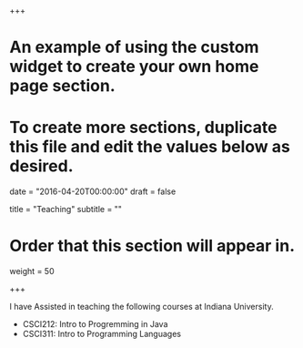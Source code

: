+++
# An example of using the custom widget to create your own home page section.
# To create more sections, duplicate this file and edit the values below as desired.

date = "2016-04-20T00:00:00"
draft = false

title = "Teaching"
subtitle = ""

# Order that this section will appear in.
weight = 50

+++

I have Assisted in teaching the following courses at Indiana University.

- CSCI212: Intro to Progremming in Java
- CSCI311: Intro to Programming Languages
